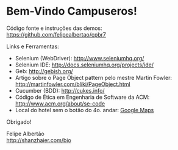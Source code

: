 Bem-Vindo Campuseros!
=====

Código fonte e instruções das demos: https://github.com/felipealbertao/cpbr7

Links e Ferramentas:
* Selenium (WebDriver): http://www.seleniumhq.org/
* Selenium IDE: http://docs.seleniumhq.org/projects/ide/
* Geb: http://gebish.org/
* Artigo sobre o Page Object pattern pelo mestre Martin Fowler: http://martinfowler.com/bliki/PageObject.html
* Cucumber (BDD): http://cukes.info/
* Código de Ética em Engenharia de Software da ACM: http://www.acm.org/about/se-code
* Local do hotel sem o botão do 4o. andar: [Google Maps](https://plus.google.com/118170740189896990071/about)

Obrigado!

Felipe Albertão<br/>
http://shanzhaier.com/bio
